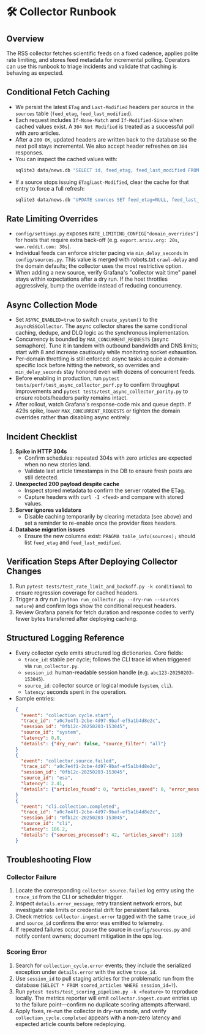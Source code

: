# 🛠️ Collector Runbook

## Overview
The RSS collector fetches scientific feeds on a fixed cadence, applies polite rate limiting, and stores feed metadata for incremental polling. Operators can use this runbook to triage incidents and validate that caching is behaving as expected.

## Conditional Fetch Caching
- We persist the latest `ETag` and `Last-Modified` headers per source in the `sources` table (`feed_etag`, `feed_last_modified`).
- Each request includes `If-None-Match` and `If-Modified-Since` when cached values exist. A `304 Not Modified` is treated as a successful poll with zero articles.
- After a `200 OK`, updated headers are written back to the database so the next poll stays incremental. We also accept header refreshes on `304` responses.
- You can inspect the cached values with:
  ```bash
  sqlite3 data/news.db "SELECT id, feed_etag, feed_last_modified FROM sources WHERE id='nature';"
  ```
- If a source stops issuing `ETag`/`Last-Modified`, clear the cache for that entry to force a full refresh:
  ```bash
  sqlite3 data/news.db "UPDATE sources SET feed_etag=NULL, feed_last_modified=NULL WHERE id='nature';"
  ```

## Rate Limiting Overrides
- `config/settings.py` exposes `RATE_LIMITING_CONFIG["domain_overrides"]` for hosts that require extra back-off (e.g. `export.arxiv.org: 20s`, `www.reddit.com: 30s`).
- Individual feeds can enforce stricter pacing via `min_delay_seconds` in `config/sources.py`. This value is merged with robots.txt `crawl-delay` and the domain defaults; the collector uses the most restrictive option.
- When adding a new source, verify Grafana's "collector wait time" panel stays within expectations after a dry run. If the host throttles aggressively, bump the override instead of reducing concurrency.

## Async Collection Mode
- Set `ASYNC_ENABLED=true` to switch `create_system()` to the `AsyncRSSCollector`. The async collector shares the same conditional caching, dedupe, and DLQ logic as the synchronous implementation.
- Concurrency is bounded by `MAX_CONCURRENT_REQUESTS` (async semaphore). Tune it in tandem with outbound bandwidth and DNS limits; start with 8 and increase cautiously while monitoring socket exhaustion.
- Per-domain throttling is still enforced: async tasks acquire a domain-specific lock before hitting the network, so overrides and `min_delay_seconds` stay honored even with dozens of concurrent feeds.
- Before enabling in production, run `pytest tests/perf/test_async_collector_perf.py` to confirm throughput improvements and `pytest tests/test_async_collector_parity.py` to ensure robots/headers parity remains intact.
- After rollout, watch Grafana's response-code mix and queue depth. If 429s spike, lower `MAX_CONCURRENT_REQUESTS` or tighten the domain overrides rather than disabling async entirely.

## Incident Checklist
1. **Spike in HTTP 304s**
   - Confirm schedules: repeated 304s with zero articles are expected when no new stories land.
   - Validate last article timestamps in the DB to ensure fresh posts are still detected.
2. **Unexpected 200 payload despite cache**
   - Inspect stored metadata to confirm the server rotated the ETag.
   - Capture headers with `curl -I <feed>` and compare with stored values.
3. **Server ignores validators**
   - Disable caching temporarily by clearing metadata (see above) and set a reminder to re-enable once the provider fixes headers.
4. **Database migration issues**
   - Ensure the new columns exist: `PRAGMA table_info(sources);` should list `feed_etag` and `feed_last_modified`.

## Verification Steps After Deploying Collector Changes
1. Run `pytest tests/test_rate_limit_and_backoff.py -k conditional` to ensure regression coverage for cached headers.
2. Trigger a dry run (`python run_collector.py --dry-run --sources nature`) and confirm logs show the conditional request headers.
3. Review Grafana panels for fetch duration and response codes to verify fewer bytes transferred after deploying caching.

## Structured Logging Reference
- Every collector cycle emits structured log dictionaries. Core fields:
  - `trace_id`: stable per cycle; follows the CLI trace id when triggered via `run_collector.py`.
  - `session_id`: human-readable session handle (e.g. `abc123-20250203-153045`).
  - `source_id`: collector source or logical module (`system`, `cli`).
  - `latency`: seconds spent in the operation.
- Sample entries:
  ```json
  {
    "event": "collection_cycle.start",
    "trace_id": "a0c7e4f1-2cbe-4d97-9baf-ef5a1b4d8e2c",
    "session_id": "0fb12c-20250203-153045",
    "source_id": "system",
    "latency": 0.0,
    "details": {"dry_run": false, "source_filter": "all"}
  }
  {
    "event": "collector.source.failed",
    "trace_id": "a0c7e4f1-2cbe-4d97-9baf-ef5a1b4d8e2c",
    "session_id": "0fb12c-20250203-153045",
    "source_id": "esa",
    "latency": 2.41,
    "details": {"articles_found": 0, "articles_saved": 0, "error_message": "timeout"}
  }
  {
    "event": "cli.collection.completed",
    "trace_id": "a0c7e4f1-2cbe-4d97-9baf-ef5a1b4d8e2c",
    "session_id": "0fb12c-20250203-153045",
    "source_id": "cli",
    "latency": 186.2,
    "details": {"sources_processed": 42, "articles_saved": 118}
  }
  ```

## Troubleshooting Flow

### Collector Failure
1. Locate the corresponding `collector.source.failed` log entry using the `trace_id` from the CLI or scheduler trigger.
2. Inspect `details.error_message`; retry transient network errors, but investigate rate limits or credential drift for persistent failures.
3. Check metrics: `collector.ingest.error` tagged with the same `trace_id` and `source_id` confirms the error was emitted to telemetry.
4. If repeated failures occur, pause the source in `config/sources.py` and notify content owners; document mitigation in the ops log.

### Scoring Error
1. Search for `collection_cycle.error` events; they include the serialized exception under `details.error` with the active `trace_id`.
2. Use `session_id` to pull staging articles for the problematic run from the database (`SELECT * FROM scored_articles WHERE session_id=?`).
3. Run `pytest tests/test_scoring_pipeline.py -k <feature>` to reproduce locally. The metrics reporter will emit `collector.ingest.count` entries up to the failure point—confirm no duplicate scoring attempts afterward.
4. Apply fixes, re-run the collector in dry-run mode, and verify `collection_cycle.completed` appears with a non-zero latency and expected article counts before redeploying.
